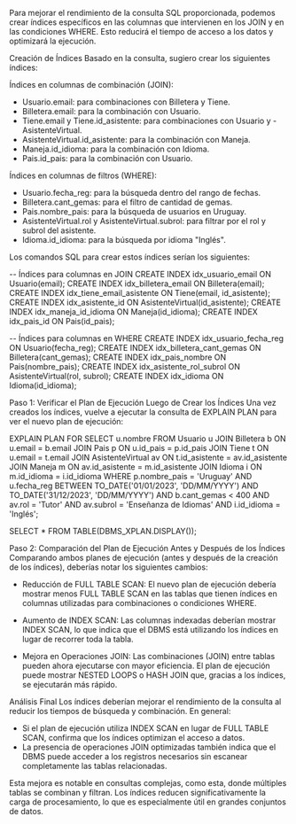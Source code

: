 Para mejorar el rendimiento de la consulta SQL proporcionada, podemos crear índices específicos en las columnas que intervienen en los JOIN y en las condiciones WHERE. Esto reducirá el tiempo de acceso a los datos y optimizará la ejecución.

Creación de Índices
Basado en la consulta, sugiero crear los siguientes índices:

Índices en columnas de combinación (JOIN):

- Usuario.email: para combinaciones con Billetera y Tiene.
- Billetera.email: para la combinación con Usuario.
- Tiene.email y Tiene.id_asistente: para combinaciones con Usuario y - AsistenteVirtual.
- AsistenteVirtual.id_asistente: para la combinación con Maneja.
- Maneja.id_idioma: para la combinación con Idioma.
- Pais.id_pais: para la combinación con Usuario.


Índices en columnas de filtros (WHERE):

- Usuario.fecha_reg: para la búsqueda dentro del rango de fechas.
- Billetera.cant_gemas: para el filtro de cantidad de gemas.
- Pais.nombre_pais: para la búsqueda de usuarios en Uruguay.
- AsistenteVirtual.rol y AsistenteVirtual.subrol: para filtrar por el rol y subrol del asistente.
- Idioma.id_idioma: para la búsqueda por idioma "Inglés".

Los comandos SQL para crear estos índices serían los siguientes:

-- Índices para columnas en JOIN
CREATE INDEX idx_usuario_email ON Usuario(email);
CREATE INDEX idx_billetera_email ON Billetera(email);
CREATE INDEX idx_tiene_email_asistente ON Tiene(email, id_asistente);
CREATE INDEX idx_asistente_id ON AsistenteVirtual(id_asistente);
CREATE INDEX idx_maneja_id_idioma ON Maneja(id_idioma);
CREATE INDEX idx_pais_id ON Pais(id_pais);

-- Índices para columnas en WHERE
CREATE INDEX idx_usuario_fecha_reg ON Usuario(fecha_reg);
CREATE INDEX idx_billetera_cant_gemas ON Billetera(cant_gemas);
CREATE INDEX idx_pais_nombre ON Pais(nombre_pais);
CREATE INDEX idx_asistente_rol_subrol ON AsistenteVirtual(rol, subrol);
CREATE INDEX idx_idioma ON Idioma(id_idioma);


Paso 1: Verificar el Plan de Ejecución Luego de Crear los Índices
Una vez creados los índices, vuelve a ejecutar la consulta de EXPLAIN PLAN para ver el nuevo plan de ejecución:

EXPLAIN PLAN FOR
SELECT u.nombre
FROM Usuario u
JOIN Billetera b ON u.email = b.email
JOIN Pais p ON u.id_pais = p.id_pais
JOIN Tiene t ON u.email = t.email
JOIN AsistenteVirtual av ON t.id_asistente = av.id_asistente
JOIN Maneja m ON av.id_asistente = m.id_asistente
JOIN Idioma i ON m.id_idioma = i.id_idioma
WHERE p.nombre_pais = 'Uruguay' 
    AND u.fecha_reg BETWEEN TO_DATE('01/01/2023', 'DD/MM/YYYY') AND TO_DATE('31/12/2023', 'DD/MM/YYYY')
    AND b.cant_gemas < 400
    AND av.rol = 'Tutor'
    AND av.subrol = 'Enseñanza de Idiomas'
    AND i.id_idioma = 'Inglés';

SELECT * FROM TABLE(DBMS_XPLAN.DISPLAY());

Paso 2: Comparación del Plan de Ejecución Antes y Después de los Índices
Comparando ambos planes de ejecución (antes y después de la creación de los índices), deberías notar los siguientes cambios:

- Reducción de FULL TABLE SCAN: El nuevo plan de ejecución debería mostrar menos FULL TABLE SCAN en las tablas que tienen índices en columnas utilizadas para combinaciones o condiciones WHERE.

- Aumento de INDEX SCAN: Las columnas indexadas deberían mostrar INDEX SCAN, lo que indica que el DBMS está utilizando los índices en lugar de recorrer toda la tabla.

- Mejora en Operaciones JOIN: Las combinaciones (JOIN) entre tablas pueden ahora ejecutarse con mayor eficiencia. El plan de ejecución puede mostrar NESTED LOOPS o HASH JOIN que, gracias a los índices, se ejecutarán más rápido.

Análisis Final
Los índices deberían mejorar el rendimiento de la consulta al reducir los tiempos de búsqueda y combinación. En general:

- Si el plan de ejecución utiliza INDEX SCAN en lugar de FULL TABLE SCAN, confirma que los índices optimizan el acceso a datos.
- La presencia de operaciones JOIN optimizadas también indica que el DBMS puede acceder a los registros necesarios sin escanear completamente las tablas relacionadas.

Esta mejora es notable en consultas complejas, como esta, donde múltiples tablas se combinan y filtran. Los índices reducen significativamente la carga de procesamiento, lo que es especialmente útil en grandes conjuntos de datos.